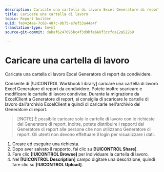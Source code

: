 ```yaml
---
description: Caricate una cartella di lavoro Excel Generatore di report da condividere.
title: Caricare una cartella di lavoro
topic: Report builder
uuid: fe0424ae-7c68-407c-9b75-e7ef53a44a4f
translation-type: tm+mt
source-git-commit: dabaf6247695bc4f3d9bfe668f3ccfca12a52269

---
```



# Caricare una cartella di lavoro

Caricate una cartella di lavoro Excel Generatore di report da condividere.

Consente di [!UICONTROL Workbook Library] caricare una cartella di lavoro Excel Generatore di report da condividere. Potete inoltre scaricare e modificare le cartelle di lavoro condivise. Durante la migrazione da ExcelClient a Generatore di report, si consiglia di scaricare le cartelle di lavoro dall&#39;archivio ExcelClient e quindi di caricarle nell&#39;archivio del Generatore di report.

>[!NOTE] È possibile caricare solo le cartelle di lavoro con le richieste del Generatore di report. Inoltre, potete distribuire i rapporti del Generatore di report alle persone che non utilizzano Generatore di report. Gli utenti non devono effettuare il login per visualizzare i dati.

1. Creare ed eseguire una richiesta.
1. Dopo aver salvato il rapporto, fai clic su **[!UICONTROL Share]**.
1. Fare clic **[!UICONTROL Browse]** per individuare la cartella di lavoro.
1. Nel **[!UICONTROL Description]** campo digitare una descrizione, quindi fare clic su **[!UICONTROL Upload]**.
